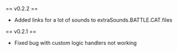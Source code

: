 == v0.2.2 ==
- Added links for a lot of sounds to extraSounds.BATTLE.CAT.files

== v0.2.1 ==
- Fixed bug with custom logic handlers not working